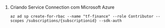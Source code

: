 1. Criando Service Connection com Microsoft Azure
   ```
   az ad sp create-for-rbac --name "tf-finance" --role Contributor --scopes /subscriptions/{subscriptionid} --sdk-auth
   ```
